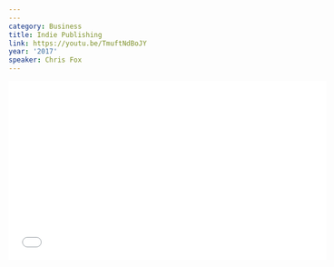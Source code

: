 ```yaml
---
---
category: Business
title: Indie Publishing
link: https://youtu.be/TmuftNdBoJY
year: '2017'
speaker: Chris Fox
---
```

<iframe width="560" height="315" src="{{ page.link }}" frameborder="0" allowfullscreen></iframe>
